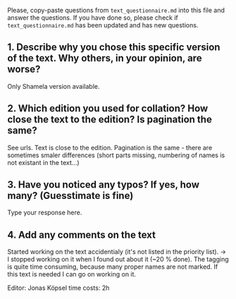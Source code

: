 

Please, copy-paste questions from `text_questionnaire.md` into this file and answer the questions.
If you have done so, please check if `text_questionnaire.md` has been updated and has new questions.

## 1. Describe why you chose this specific version of the text. Why others, in your opinion, are worse?

Only Shamela version available. 

## 2. Which edition you used for collation? How close the text to the edition? Is pagination the same?

See urls. Text is close to the edition. Pagination is the same - there are sometimes smaler differences (short parts missing, numbering of names is not existant in the text...)

## 3. Have you noticed any typos? If yes, how many? (Guesstimate is fine)

Type your response here.

## 4. Add any comments on the text

Started working on the text accidentialy (it's not listed in the priority list). 
-> I stopped working on it when I found out about it (~20 % done).
The tagging is quite time consuming, because many proper names are not marked.
If this text is needed I can go on working on it.

Editor: Jonas Köpsel
time costs: 2h